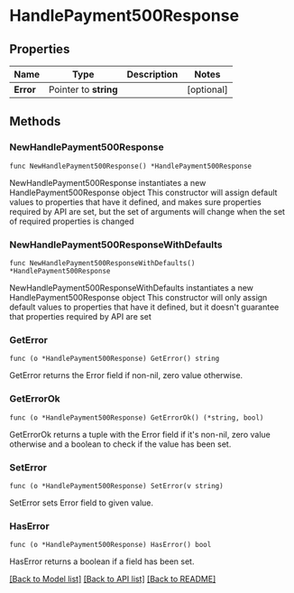 # HandlePayment500Response

## Properties

Name | Type | Description | Notes
------------ | ------------- | ------------- | -------------
**Error** | Pointer to **string** |  | [optional] 

## Methods

### NewHandlePayment500Response

`func NewHandlePayment500Response() *HandlePayment500Response`

NewHandlePayment500Response instantiates a new HandlePayment500Response object
This constructor will assign default values to properties that have it defined,
and makes sure properties required by API are set, but the set of arguments
will change when the set of required properties is changed

### NewHandlePayment500ResponseWithDefaults

`func NewHandlePayment500ResponseWithDefaults() *HandlePayment500Response`

NewHandlePayment500ResponseWithDefaults instantiates a new HandlePayment500Response object
This constructor will only assign default values to properties that have it defined,
but it doesn't guarantee that properties required by API are set

### GetError

`func (o *HandlePayment500Response) GetError() string`

GetError returns the Error field if non-nil, zero value otherwise.

### GetErrorOk

`func (o *HandlePayment500Response) GetErrorOk() (*string, bool)`

GetErrorOk returns a tuple with the Error field if it's non-nil, zero value otherwise
and a boolean to check if the value has been set.

### SetError

`func (o *HandlePayment500Response) SetError(v string)`

SetError sets Error field to given value.

### HasError

`func (o *HandlePayment500Response) HasError() bool`

HasError returns a boolean if a field has been set.


[[Back to Model list]](../README.md#documentation-for-models) [[Back to API list]](../README.md#documentation-for-api-endpoints) [[Back to README]](../README.md)


